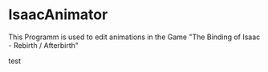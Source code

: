 # IsaacAnimator
This Programm is used to edit animations in the Game "The Binding of Isaac - Rebirth / Afterbirth"

test